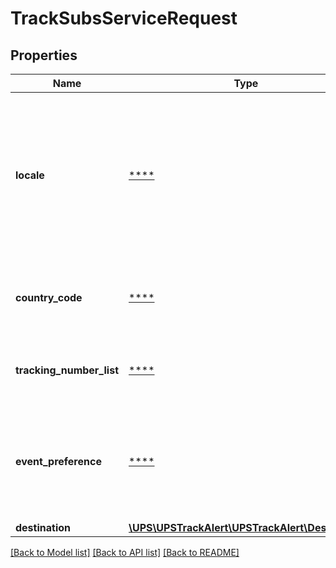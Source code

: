 # TrackSubsServiceRequest

## Properties
Name | Type | Description | Notes
------------ | ------------- | ------------- | -------------
**locale** | [****](.md) | Locale setting is composed of language code and country code, separated by an underscore. This field is reserved for future use. | 
**country_code** | [****](.md) | Represents the country code. This field is reserved for future use. | 
**tracking_number_list** | [****](.md) | Represents list of tracking numbers in request. | 
**event_preference** | [****](.md) | Represents scan/event preferences for the subscription endpoint, Place holder for Future use. | [optional] 
**destination** | [**\UPS\UPSTrackAlert\UPSTrackAlert\Destination**](Destination.md) |  | 

[[Back to Model list]](../../README.md#documentation-for-models) [[Back to API list]](../../README.md#documentation-for-api-endpoints) [[Back to README]](../../README.md)

